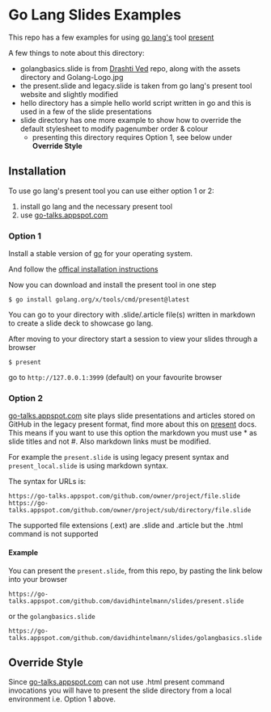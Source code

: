 # Go Lang Slides Examples

This repo has a few examples for using [go lang's](https://go.dev/) tool [present](https://pkg.go.dev/golang.org/x/tools/present)

A few things to note about this directory:
- golangbasics.slide is from [Drashti Ved](https://github.com/drashtived03/goslides) repo, along with the assets directory and Golang-Logo.jpg
- the present.slide and legacy.slide is taken from go lang's present tool website and slightly modified
- hello directory has a simple hello world script written in go and this is used in a few of the slide presentations
- slide directory has one more example to show how to override the default stylesheet to modify pagenumber order & colour
  - presenting this directory requires Option 1, see below under **Override Style**

## Installation

To use go lang's present tool you can use either option 1 or 2:
1. install go lang and the necessary present tool
2. use [go-talks.appspot.com](https://go-talks.appspot.com/)

### Option 1

Install a stable version of [go](https://go.dev/dl/) for your operating system.

And follow the [offical installation instructions](https://go.dev/doc/install)

Now you can download and install the present tool in one step

```
$ go install golang.org/x/tools/cmd/present@latest
```

You can go to your directory with .slide/.article file(s) written in markdown to create a slide deck to showcase go lang.

After moving to your directory start a session to view your slides through a browser

```
$ present
```

go to `http://127.0.0.1:3999` (default) on your favourite browser

### Option 2

[go-talks.appspot.com](https://go-talks.appspot.com/) site plays slide presentations and articles stored on GitHub in the legacy present format, find more about this on [present](https://pkg.go.dev/golang.org/x/tools/present) docs. This means if you want to use this option the markdown you must use * as slide titles and not #. Also markdown links must be modified.

For example the `present.slide` is using legacy present syntax and `present_local.slide` is using markdown syntax.

The syntax for URLs is:

```
https://go-talks.appspot.com/github.com/owner/project/file.slide
https://go-talks.appspot.com/github.com/owner/project/sub/directory/file.slide
```   

The supported file extensions (.ext) are .slide and .article but the .html command is not supported

#### Example

You can present the `present.slide`, from this repo, by pasting the link below into your browser

```
https://go-talks.appspot.com/github.com/davidhintelmann/slides/present.slide
```

or the `golangbasics.slide`

 ```
https://go-talks.appspot.com/github.com/davidhintelmann/slides/golangbasics.slide
```

## Override Style

Since [go-talks.appspot.com](https://go-talks.appspot.com) can not use .html present command invocations you will have to present the slide directory from a local environment i.e. Option 1 above.
